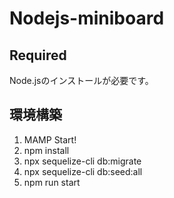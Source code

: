 # Nodejs-miniboard

## Required
Node.jsのインストールが必要です。

## 環境構築
1. MAMP Start!
2. npm install
3. npx sequelize-cli db:migrate
4. npx sequelize-cli db:seed:all
5. npm run start
